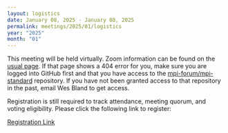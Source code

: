 ```yaml
---
layout: logistics
date: January 08, 2025 - January 08, 2025
permalink: meetings/2025/01/logistics
year: "2025"
month: "01"
---
```



This meeting will be held virtually.
Zoom information can be found on the
[usual page](https://github.com/mpi-forum/mpi-standard/wiki/Virtual-Forum-Meeting-Information). If
that page shows a 404 error for you, make sure you are logged into GitHub first and that you have
access to the [mpi-forum/mpi-standard](https://github.com/mpi-forum/mpi-standard) repository. If you
have not been granted access to that repository in the past, email Wes Bland to get access.

Registration is still required to track attendance, meeting quorum, and voting eligibility. Please
click the following link to register:

[Registration Link](https://forms.gle/A8FHm7BVAZUeFfLw6)
